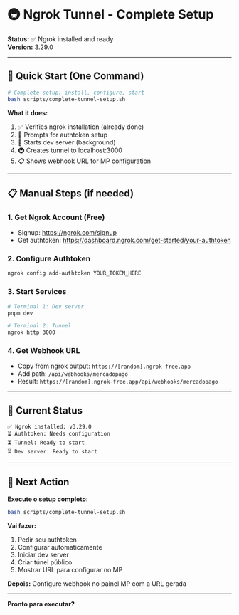 # 🚇 Ngrok Tunnel - Complete Setup

**Status:** ✅ Ngrok installed and ready  
**Version:** 3.29.0

---

## 🎯 Quick Start (One Command)

```bash
# Complete setup: install, configure, start
bash scripts/complete-tunnel-setup.sh
```

**What it does:**
1. ✅ Verifies ngrok installation (already done)
2. 🔐 Prompts for authtoken setup
3. 🚀 Starts dev server (background)
4. 🚇 Creates tunnel to localhost:3000
5. 📋 Shows webhook URL for MP configuration

---

## 📋 Manual Steps (if needed)

### 1. Get Ngrok Account (Free)
- Signup: https://ngrok.com/signup
- Get authtoken: https://dashboard.ngrok.com/get-started/your-authtoken

### 2. Configure Authtoken
```bash
ngrok config add-authtoken YOUR_TOKEN_HERE
```

### 3. Start Services
```bash
# Terminal 1: Dev server
pnpm dev

# Terminal 2: Tunnel
ngrok http 3000
```

### 4. Get Webhook URL
- Copy from ngrok output: `https://[random].ngrok-free.app`
- Add path: `/api/webhooks/mercadopago`
- Result: `https://[random].ngrok-free.app/api/webhooks/mercadopago`

---

## 🔧 Current Status

```
✅ Ngrok installed: v3.29.0
⏳ Authtoken: Needs configuration
⏳ Tunnel: Ready to start
⏳ Dev server: Ready to start
```

---

## 🚀 Next Action

**Execute o setup completo:**
```bash
bash scripts/complete-tunnel-setup.sh
```

**Vai fazer:**
1. Pedir seu authtoken
2. Configurar automaticamente
3. Iniciar dev server
4. Criar túnel público
5. Mostrar URL para configurar no MP

**Depois:** Configure webhook no painel MP com a URL gerada

---

**Pronto para executar?**
